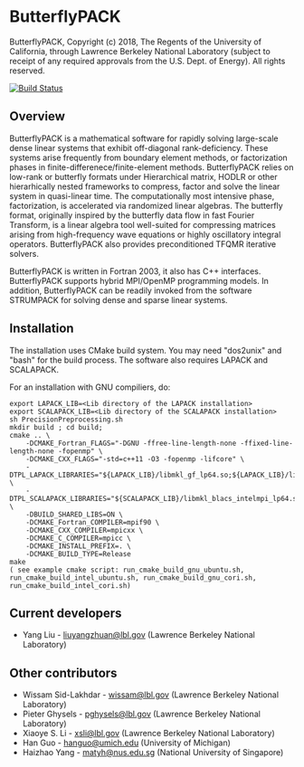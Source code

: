 # ButterflyPACK
ButterflyPACK, Copyright (c) 2018, The Regents of the University of California, through Lawrence Berkeley National Laboratory (subject to receipt of any required approvals from the U.S. Dept. of Energy).  All rights reserved.

[![Build Status](https://travis-ci.com/liuyangzhuan/ButterflyPACK.svg?token=xooeQZbwgfe8y48ztwEU&branch=master)](https://travis-ci.com/liuyangzhuan/ButterflyPACK)


## Overview
ButterflyPACK is a mathematical software for rapidly solving large-scale dense linear systems that exhibit off-diagonal rank-deficiency. These systems arise frequently from boundary element methods, or factorization phases in finite-differenece/finite-element methods. ButterflyPACK relies on low-rank or butterfly formats under Hierarchical matrix, HODLR or other hierarhically nested frameworks to compress, factor and solve the linear system in quasi-linear time. The computationally most intensive phase, factorization, is accelerated via randomized linear algebras. The butterfly format, originally inspired by the butterfly data flow in fast Fourier Transform, is a linear algebra tool well-suited for compressing matrices arising from high-frequency wave equations or highly oscillatory integral operators. ButterflyPACK also provides preconditioned TFQMR iterative solvers.

ButterflyPACK is written in Fortran 2003, it also has C++ interfaces. ButterflyPACK supports hybrid MPI/OpenMP programming models. In addition, ButterflyPACK can be readily invoked from the software STRUMPACK for solving dense and sparse linear systems.


## Installation

The installation uses CMake build system. You may need "dos2unix" and "bash" for the build process. The software also requires LAPACK and SCALAPACK.

For an installation with GNU compiliers, do:
```
export LAPACK_LIB=<Lib directory of the LAPACK installation>
export SCALAPACK_LIB=<Lib directory of the SCALAPACK installation>
sh PrecisionPreprocessing.sh
mkdir build ; cd build;
cmake .. \
	-DCMAKE_Fortran_FLAGS="-DGNU -ffree-line-length-none -ffixed-line-length-none -fopenmp" \
	-DCMAKE_CXX_FLAGS="-std=c++11 -O3 -fopenmp -lifcore" \
	-DTPL_LAPACK_LIBRARIES="${LAPACK_LIB}/libmkl_gf_lp64.so;${LAPACK_LIB}/libmkl_intel_thread.so;${LAPACK_LIB}/libmkl_core.so;${LAPACK_LIB}/libiomp5.so" \
	-DTPL_SCALAPACK_LIBRARIES="${SCALAPACK_LIB}/libmkl_blacs_intelmpi_lp64.so;/${SCALAPACK_LIB}/libmkl_scalapack_lp64.so" \
	-DBUILD_SHARED_LIBS=ON \
	-DCMAKE_Fortran_COMPILER=mpif90 \
	-DCMAKE_CXX_COMPILER=mpicxx \
	-DCMAKE_C_COMPILER=mpicc \
	-DCMAKE_INSTALL_PREFIX=. \
	-DCMAKE_BUILD_TYPE=Release
make
( see example cmake script: run_cmake_build_gnu_ubuntu.sh, run_cmake_build_intel_ubuntu.sh, run_cmake_build_gnu_cori.sh, run_cmake_build_intel_cori.sh)
```

## Current developers
 - Yang Liu - liuyangzhuan@lbl.gov (Lawrence Berkeley National Laboratory)

## Other contributors
 - Wissam Sid-Lakhdar - wissam@lbl.gov (Lawrence Berkeley National Laboratory)
 - Pieter Ghysels - pghysels@lbl.gov (Lawrence Berkeley National Laboratory)
 - Xiaoye S. Li - xsli@lbl.gov (Lawrence Berkeley National Laboratory)
 - Han Guo - hanguo@umich.edu (University of Michigan)
 - Haizhao Yang - matyh@nus.edu.sg (National University of Singapore)

